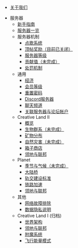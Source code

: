 * [关于我们](csje/about.md)
- 服务器
  * [新手指南](csje/guides-new.md)
  * [服务器一览](csje/servers.md)
  - 服务器机制
    * [点歌系统](mechanism/music.md)
    * [顶帖奖励（目前已关闭）](mechanism/bbstoper.md)
    * [服务器等级](csje/levels.md)
    * [贡献值（未完成）](mechanism/contributions.md)
    * [处罚机制](mechanism/punishments.md)
  - 通用
    * [经济](csje/economy.md)
    * [会员等级](csje/rank.md)
    * [重置密码](csje/resetpass.md)
    * [Discord服务器](csje/discord.md)
    * [聊天频道](csje/channel.md)
    * [关联服务器与论坛帐户](csje/link.md)
  - Creative Land II
    * [概览](csje/cl02/introduction.md)
    * [生物群系（未完成）](csje/cl02/biomes.md)
    * [矿物分布](csje/cl02/mineral-distributions.md)
    * [自然灾害（未完成）](csje/cl02/disasters.md)
    * [箱子商店](csje/cl02/chest-store.md)
    * [领地与联邦](csje/cl02/lands-cl.md)
  - Planet
    * [季节与气候（未完成）](csje/planet/seasons.md)
    * [大陆桥](csje/planet/cbridge.md)
    * [轨交建设标准](csje/planet/railway-standards.md)
    * [铁路加速](csje/planet/speedmine.md)
    * [领地与联邦](csje/planet/lands-pl.md)
  - 其他
    * [网络故障排除](csje/network-troubleshoot.md)
    * [数据隐私说明](csje/privacy.md)
  - Creative Land I (归档)
    * [世界架构](csje/cl_world_structure.md)
    * [领地与联邦](csje/lands-cl.md)
    * [附魔系统](csje/enchant.md)
    * [飞行能量模式](csje/flyc.md)  
